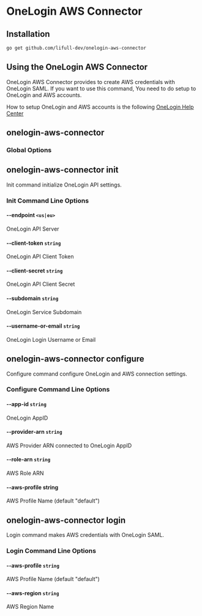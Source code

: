 # OneLogin AWS Connector

## Installation

```bash
go get github.com/lifull-dev/onelogin-aws-connector
```

## Using the OneLogin AWS Connector

OneLogin AWS Connector provides to create AWS credentials with OneLogin SAML.
If you want to use this command, You need to do setup to OneLogin and AWS accounts.

How to setup OneLogin and AWS accounts is the following [OneLogin Help Center](https://support.onelogin.com/hc/en-us/sections/200708060-Amazon-Web-Services)

## onelogin-aws-connector

### Global Options

## onelogin-aws-connector init

Init command initialize OneLogin API settings.

### Init Command Line Options

#### --endpoint `<us|eu>`

OneLogin API Server

#### --client-token `string`

OneLogin API Client Token

#### --client-secret `string`

OneLogin API Client Secret

#### --subdomain `string`

OneLogin Service Subdomain

#### --username-or-email `string`

OneLogin Login Username or Email

## onelogin-aws-connector configure

Configure command configure OneLogin and AWS connection settings.

### Configure Command Line Options

#### --app-id `string`

OneLogin AppID

#### --provider-arn `string`

AWS Provider ARN connected to OneLogin AppID

#### --role-arn `string`

AWS Role ARN

#### --aws-profile string

AWS Profile Name (default "default")

## onelogin-aws-connector login

Login command makes AWS credentials with OneLogin SAML.

### Login Command Line Options

#### --aws-profile `string`

AWS Profile Name (default "default")

#### --aws-region `string`

AWS Region Name
